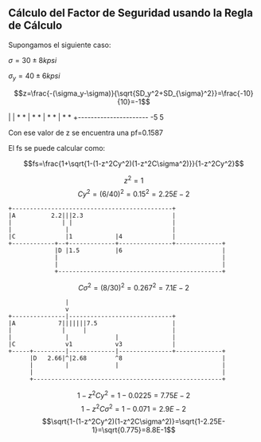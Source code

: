 <!--

author:   Oscar Campo

email:    oscampo@gmail.com

version:  0.0.1

language: sp

narrator: Spanish Latin American Female

comment:  Write a short abstract of your course, that
          might contain multiple lines and sentences.

-->




## Cálculo del Factor de Seguridad usando la Regla de Cálculo

Supongamos el siguiente caso:

$\sigma=30 \pm 8 kpsi$

$\sigma_y=40 \pm 6 kpsi$

$$z=\frac{-(\sigma_y-\sigma)}{\sqrt{SD_y^2+SD_{\sigma}^2}}=\frac{-10}{10}=-1$$

|
|          * *
|        *     *
|     *          *
| *                   *
+----------------------
-5                    5


Con ese valor de z se encuentra una pf=0.1587

El fs se puede calcular como:

$$fs=\frac{1+\sqrt{1-(1-z^2Cy^2)(1-z^2C\sigma^2)}}{1-z^2Cy^2}$$

$$z^2= 1$$
$$Cy^2=(6/40)^2=0.15^2=2.25E-2$$

```ascii
+---------------------------------------------+
|A          2.2|||2.3                         |
|              | |                            |
|               |                             |
|C              |1            |4              |
+------------+--+-------------+---------------+-------------+
             |D |1.5          |6                            |
             |                                              |
             |                                              |
             +----------------------------------------------+

```

$$C\sigma^2=(8/30)^2=0.267^2=7.1E-2$$

```ascii
                |
                v
+---------------|-----------------------------+
|A            7|||||||7.5                     |
|              |     |                        |
|               |             |               |
|C              v1            v3              |
+-----+---------|-------------|---------------+-------------+
      |D   2.66|^|2.68        ^8                            |
      |         |             |                             |
      |                                                     |
      +-----------------------------------------------------+

```

$$1-z^2Cy^2=1-0.0225=7.75E-2$$
$$1-z^2C\sigma^2=1-0.071=2.9E-2$$
$$\sqrt{1-(1-z^2Cy^2)(1-z^2C\sigma^2)}=\sqrt{1-2.25E-1}=\sqrt{0.775}=8.8E-1$$
